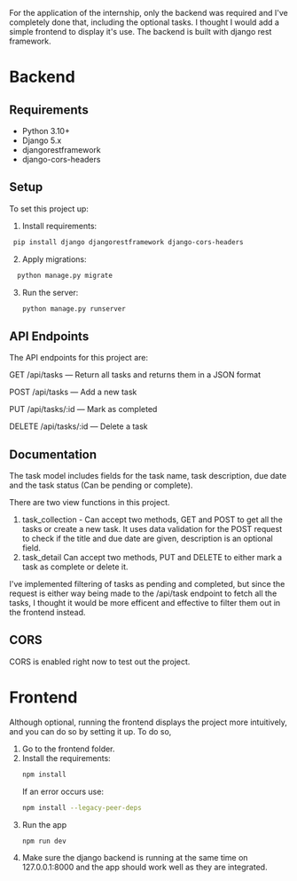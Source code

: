 For the application of the internship, only the backend was required and I've completely done that, including the optional tasks. I thought I would add a simple frontend to display it's use. 
The backend is built with django rest framework.

# Backend

## Requirements

- Python 3.10+
- Django 5.x
- djangorestframework
- django-cors-headers

## Setup

To set this project up:

1. Install requirements:
  ```sh
   pip install django djangorestframework django-cors-headers
   ```
2. Apply migrations:
 ```sh
   python manage.py migrate
   ```
3. Run the server:
   ```sh
   python manage.py runserver
   ```
## API Endpoints

The API endpoints for this project are:

GET /api/tasks — Return all tasks and returns them in a JSON format

POST /api/tasks — Add a new task

PUT /api/tasks/:id — Mark as completed

DELETE /api/tasks/:id — Delete a task

## Documentation
The task model includes fields for the task name, task description, due date and the task status (Can be pending or complete).


There are two view functions in this project.
1. task_collection - Can accept two methods, GET and POST to get all the tasks or create a new task. It uses data validation for the POST request to check if the title and due date are given, description is an optional field.
2. task_detail Can accept two methods, PUT and DELETE to either mark a task as complete or delete it.


I've implemented filtering of tasks as pending and completed, but since the request is either way being made to the /api/task endpoint to fetch all the tasks, I thought it would be more efficent and effective to filter them out in the frontend instead.

## CORS

CORS is enabled right now to test out the project.

# Frontend
Although optional, running the frontend displays the project more intuitively, and you can do so by setting it up.
To do so,
1. Go to the frontend folder.
2. Install the requirements:
     ```sh
   npm install
   ```
   If an error occurs use:
     ```sh
   npm install --legacy-peer-deps
   ```
3. Run the app
     ```sh
   npm run dev
   ```
4. Make sure the django backend is running at the same time on 127.0.0.1:8000 and the app should work well as they are integrated.

   
